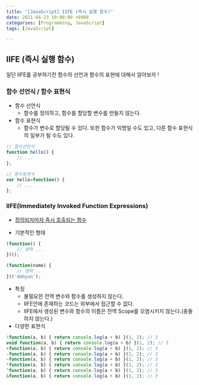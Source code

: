 ```yaml
---
title: "[JavaScript] IIFE (즉시 실행 함수)"
date: 2021-04-23 10:00:00 +0900
categories: [Programming, JavaScript]
tags: [JavaScript]

---
```


## IIFE (즉시 실행 함수)



일단 IIFE를 공부하기전 함수의 선언과 함수의 표현에 대해서 알아보자 !

### 함수 선언식 / 함수 표현식

- 함수 선언식
  - 함수를 정의하고, 함수를 할당할 변수를 만들지 않는다.
- 함수 표현식
  - 함수가 변수로 할당될 수 있다. 또한 함수가 익명일 수도 있고, 다른 함수 표현식의 일부가 될 수도 있다.

```javascript
// 함수선언식
function hello() {
	// ...
};

// 함수표현식
var hello=function() {
	// ...
};
```



### IIFE(Immediately Invoked Function Expressions)

- <u>정의되자마자 즉시 호출되는 함수</u>

- 기본적인 형태

```javascript
(function() {
	// 생략 ...
})();

(function(name) {
    // 생략 ...
})('dahyun');
```

- 특징
  - 불필요한 전역 변수와 함수를 생성하지 않는다.
  - IIFE안에 존재하는 코드는 외부에서 접근할 수 없다.
  - IIFE에서 생성된 변수와 함수의 이름은 전역 Scope를 오염시키지 않는다.(충돌하지 않는다.)
- 다양한 표현식

```javascript
!function(a, b) { return console.log(a + b) }(1, 2); // 3
void function(a, b) { return console.log(a + b) }(1, 2); // 3
+function(a, b) { return console.log(a + b) }(1, 2); // 3
-function(a, b) { return console.log(a + b) }(1, 2); // 3
~function(a, b) { return console.log(a + b) }(1, 2); // 3
*function(a, b) { return console.log(a + b) }(1, 2); // 3
^function(a, b) { return console.log(a + b) }(1, 2); // 3
&function(a, b) { return console.log(a + b) }(1, 2); // 3
```
